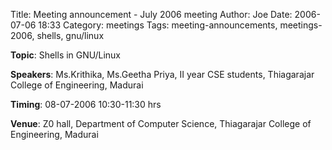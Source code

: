 Title: Meeting announcement - July 2006 meeting
Author: Joe
Date: 2006-07-06 18:33
Category: meetings
Tags: meeting-announcements, meetings-2006, shells, gnu/linux


**Topic**: Shells in GNU/Linux

**Speakers**: Ms.Krithika, Ms.Geetha Priya, II year CSE students, Thiagarajar College of Engineering, Madurai

**Timing**: 08-07-2006 10:30-11:30 hrs

**Venue**: Z0 hall, Department of Computer Science, Thiagarajar College of Engineering, Madurai
